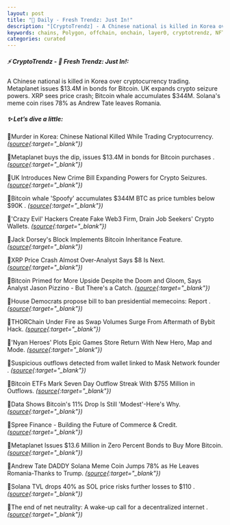 ```yaml
---
layout: post
title: "🌌 Daily - Fresh Trendz: Just In!"
description: "[CryptoTrendz] - A Chinese national is killed in Korea over cryptocurrency trading. Metaplanet issues $13.4M in bonds for Bitcoin. UK expands crypto seizure powers. XRP sees price crash; Bitcoin whale accumulates $344M. Solana's meme coin rises 78% as Andrew Tate leaves Romania."
keywords: chains, Polygon, offchain, onchain, layer0, cryptotrendz, NFT, minting, cryptocurrency
categories: curated
---
```


##### ⚡ CryptoTrendz - 📌 *Fresh Trendz: Just In!:*

A Chinese national is killed in Korea over cryptocurrency trading. Metaplanet issues $13.4M in bonds for Bitcoin. UK expands crypto seizure powers. XRP sees price crash; Bitcoin whale accumulates $344M. Solana's meme coin rises 78% as Andrew Tate leaves Romania.

##### ✨ *Let’s dive a little:*


🔹Murder in Korea: Chinese National Killed While Trading Cryptocurrency. *([source](https://s.avyag.com/0rd2){:target="_blank"})*

🔹Metaplanet buys the dip, issues $13.4M in bonds for Bitcoin purchases . *([source](https://s.avyag.com/5x2j){:target="_blank"})*

🔹UK Introduces New Crime Bill Expanding Powers for Crypto Seizures. *([source](https://s.avyag.com/gu9x){:target="_blank"})*

🔹Bitcoin whale 'Spoofy' accumulates $344M BTC as price tumbles below $90K . *([source](https://s.avyag.com/u17g){:target="_blank"})*

🔹'Crazy Evil' Hackers Create Fake Web3 Firm, Drain Job Seekers' Crypto Wallets. *([source](https://s.avyag.com/rk4k){:target="_blank"})*

🔹Jack Dorsey's Block Implements Bitcoin Inheritance Feature. *([source](https://s.avyag.com/ajhc){:target="_blank"})*

🔹XRP Price Crash Almost Over-Analyst Says $8 Is Next. *([source](https://s.avyag.com/ndz0){:target="_blank"})*

🔹Bitcoin Primed for More Upside Despite the Doom and Gloom, Says Analyst Jason Pizzino - But There's a Catch. *([source](https://s.avyag.com/d7lu){:target="_blank"})*

🔹House Democrats propose bill to ban presidential memecoins: Report . *([source](https://s.avyag.com/qb55){:target="_blank"})*

🔹THORChain Under Fire as Swap Volumes Surge From Aftermath of Bybit Hack. *([source](https://s.avyag.com/vobl){:target="_blank"})*

🔹'Nyan Heroes' Plots Epic Games Store Return With New Hero, Map and Mode. *([source](https://s.avyag.com/54zn){:target="_blank"})*

🔹Suspicious outflows detected from wallet linked to Mask Network founder . *([source](https://s.avyag.com/r0lq){:target="_blank"})*

🔹Bitcoin ETFs Mark Seven Day Outflow Streak With $755 Million in Outflows. *([source](https://s.avyag.com/3z4o){:target="_blank"})*

🔹Data Shows Bitcoin's 11% Drop Is Still 'Modest'-Here's Why. *([source](https://s.avyag.com/sbr3){:target="_blank"})*

🔹Spree Finance - Building the Future of Commerce & Credit. *([source](https://s.avyag.com/5c7q){:target="_blank"})*

🔹Metaplanet Issues $13.6 Million in Zero Percent Bonds to Buy More Bitcoin. *([source](https://s.avyag.com/1gq7){:target="_blank"})*

🔹Andrew Tate DADDY Solana Meme Coin Jumps 78% as He Leaves Romania-Thanks to Trump. *([source](https://s.avyag.com/gj80){:target="_blank"})*

🔹Solana TVL drops 40% as SOL price risks further losses to $110 . *([source](https://s.avyag.com/4zr6){:target="_blank"})*

🔹The end of net neutrality: A wake-up call for a decentralized internet . *([source](https://s.avyag.com/o37f){:target="_blank"})*
